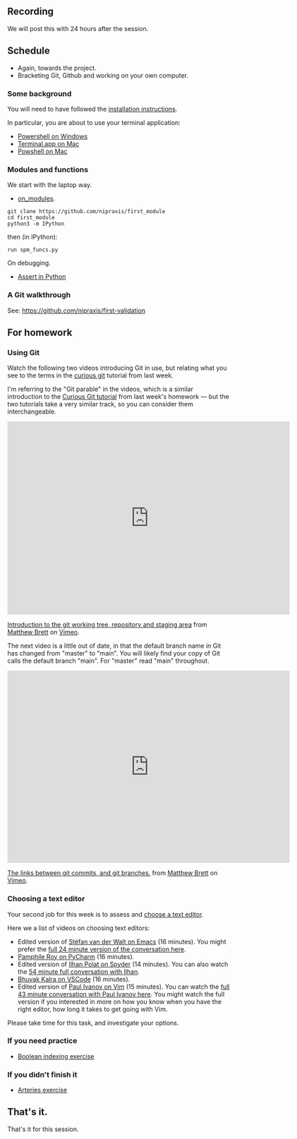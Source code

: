 ## Recording

We will post this with 24 hours after the session.

## Schedule

* Again, towards the project.
* Bracketing Git, Github and working on your own computer.

### Some background

You will need to have followed the [installation
instructions](https://textbook.nipraxis.org/installation.html).

In particular, you are about to use your terminal application:

* [Powershell on Windows]()
* [Terminal.app on
  Mac](https://textbook.nipraxis.org/installation_on_mac.html#terminal-app)
* [Powshell on
  Mac](https://textbook.nipraxis.org/installation_on_windows.html#powershell)

### Modules and functions

We start with the laptop way.

* [on_modules](https://textbook.nipraxis.org/on_modules).

```
git clone https://github.com/nipraxis/first_module
cd first_module
python3 -m IPython
```

then (in IPython):

```
run spm_funcs.py
```

On debugging.

* [Assert in Python](https://textbook.nipraxis.org/assert.html)

### A Git walkthrough

See: <https://github.com/nipraxis/first-validation>

## For homework

### Using Git

Watch the following two videos introducing Git in use, but relating what you
see to the terms in the [curious
git](https://matthew-brett.github.io/curious-git/) tutorial from last week.

I'm referring to the "Git parable" in the videos, which is a similar
introduction to the [Curious Git
tutorial](https://matthew-brett.github.io/curious-git) from last week's
homework — but the two tutorials take a very similar track, so you can
consider them interchangeable.

<iframe src="https://player.vimeo.com/video/121579300?h=ed8db39d7e" width="640" height="438" frameborder="0" allow="autoplay; fullscreen; picture-in-picture" allowfullscreen></iframe>
<p><a href="https://vimeo.com/121579300">Introduction to the git working tree, repository and staging area</a> from <a href="https://vimeo.com/matthewbrett">Matthew Brett</a> on <a href="https://vimeo.com">Vimeo</a>.</p>

The next video is a little out of date, in that the default branch name in Git
has changed from "master" to "main".  You will likely find your copy of Git
calls the default branch "main".  For "master" read "main" throughout.

<iframe src="https://player.vimeo.com/video/121579601?h=5b937ff9ff" width="640" height="436" frameborder="0" allow="autoplay; fullscreen; picture-in-picture" allowfullscreen></iframe>
<p><a href="https://vimeo.com/121579601">The links between git commits, and git branches.</a> from <a href="https://vimeo.com/matthewbrett">Matthew Brett</a> on <a href="https://vimeo.com">Vimeo</a>.</p>

### Choosing a text editor

Your second job for this week is to assess and [choose a text
editor](https://textbook.nipraxis.org/choosing_editor.html).

Here we a list of videos on choosing text editors:

* Edited version of [Stéfan van der Walt on
  Emacs](https://vimeo.com/740066780) (16 minutes).  You might prefer the [full
  24 minute version of the conversation here](https://vimeo.com/702404210).
* [Pamphile Roy on PyCharm](https://vimeo.com/702001724) (16 minutes).
* Edited version of [Ilhan Polat on Spyder](https://vimeo.com/702215618) (14
  minutes).  You can also watch the [54 minute full conversation with Ilhan](https://vimeo.com/706101324).
* [Bhuvak Kalra on VSCode](https://vimeo.com/702402879) (16 minutes).
* Edited version of [Paul Ivanov on
  Vim](https://vimeo.com/740121174) (15 minutes).  You can watch the [full 43
  minute conversation with Paul Ivanov here](https://vimeo.com/704733982). You
  might watch the full version if you interested in more on how you know when
  you have the right editor, how long it takes to get going with Vim.

Please take time for this task, and investigate your options.

### If you need practice

* [Boolean indexing
  exercise](https://hub.nipraxis.org/hub/user-redirect/git-pull?repo=https%3A//github.com/uob-cfd/boolean_arrays&subPath=boolean_arrays.ipynb)

### If you didn't finish it

* [Arteries
  exercise](https://hub.nipraxis.org/hub/user-redirect/git-pull?repo=https%3A//github.com/nipraxis/arteries&subPath=arteries.ipynb)

## That's it.

That's it for this session.
